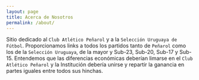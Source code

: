 ```yaml
---
layout: page
title: Acerca de Nosotros
permalink: /about/
---
```


Sitio dedicado al `Club Atlético Peñarol` y a la `Selección Uruguaya de Fútbol`. Proporcionamos links a todos los partidos tanto de `Peñarol` como los de la `Selección Uruguaya`, de la mayor y Sub-23, Sub-20, Sub-17 y Sub-15. Entendemos que las diferencias económicas deberían limarse en el `Club Atlético Peñarol` y la Institución debería unirse y repartir la ganancia en partes iguales entre todos sus hinchas.
